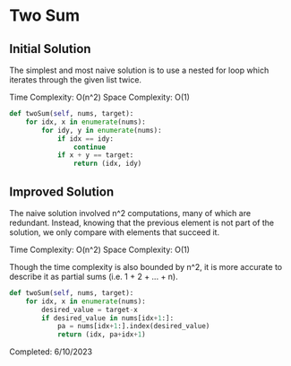 # Two Sum

## Initial Solution

The simplest and most naive solution is to use a nested for loop which iterates through the given list twice. 

Time Complexity: O(n^2)
Space Complexity: O(1)

```python
def twoSum(self, nums, target):
    for idx, x in enumerate(nums):
        for idy, y in enumerate(nums):
            if idx == idy:
                continue
            if x + y == target:
                return (idx, idy)
```

## Improved Solution

The naive solution involved n^2 computations, many of which are redundant. Instead, knowing that the previous element is not part of the solution, we only compare with elements that succeed it.

Time Complexity: O(n^2)
Space Complexity: O(1)

Though the time complexity is also bounded by n^2, it is more accurate to describe it as partial sums (i.e. 1 + 2 + ... + n).

```python
def twoSum(self, nums, target):
    for idx, x in enumerate(nums):
        desired_value = target-x
        if desired_value in nums[idx+1:]:
            pa = nums[idx+1:].index(desired_value)
            return (idx, pa+idx+1)
```

Completed: 6/10/2023